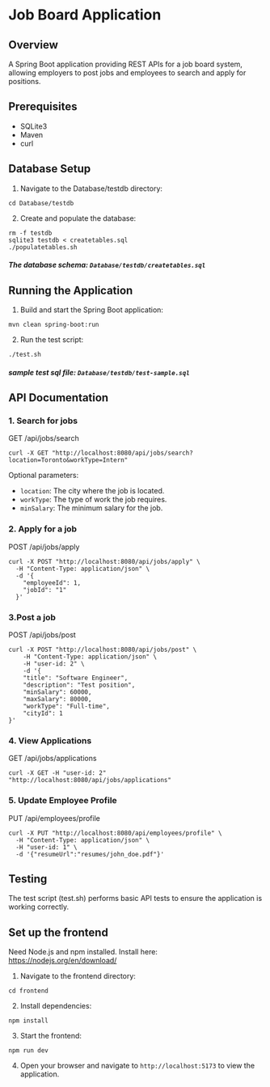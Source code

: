 # Job Board Application

## Overview
A Spring Boot application providing REST APIs for a job board system, allowing employers to post jobs and employees to search and apply for positions.

## Prerequisites
- SQLite3
- Maven
- curl

## Database Setup
1. Navigate to the Database/testdb directory:
```
cd Database/testdb
```

2. Create and populate the database:
```
rm -f testdb
sqlite3 testdb < createtables.sql
./populatetables.sh
```

##### The database schema: `Database/testdb/createtables.sql`

## Running the Application

1. Build and start the Spring Boot application:
```
mvn clean spring-boot:run
```

2. Run the test script:
```
./test.sh
```

##### sample test sql file: `Database/testdb/test-sample.sql`

## API Documentation
### 1. Search for jobs
GET /api/jobs/search
```
curl -X GET "http://localhost:8080/api/jobs/search?location=Toronto&workType=Intern"
```
Optional parameters:
- `location`: The city where the job is located.
- `workType`: The type of work the job requires.
- `minSalary`: The minimum salary for the job.

### 2. Apply for a job
POST /api/jobs/apply
```
curl -X POST "http://localhost:8080/api/jobs/apply" \
  -H "Content-Type: application/json" \
  -d '{
    "employeeId": 1,
    "jobId": "1"
  }'
```

### 3.Post a job
POST /api/jobs/post
```
curl -X POST "http://localhost:8080/api/jobs/post" \
    -H "Content-Type: application/json" \
    -H "user-id: 2" \
    -d '{
    "title": "Software Engineer",
    "description": "Test position",
    "minSalary": 60000,
    "maxSalary": 80000,
    "workType": "Full-time",
    "cityId": 1
}'
```

### 4. View Applications
GET /api/jobs/applications
```
curl -X GET -H "user-id: 2" "http://localhost:8080/api/jobs/applications"
```

### 5. Update Employee Profile
PUT /api/employees/profile
```
curl -X PUT "http://localhost:8080/api/employees/profile" \
  -H "Content-Type: application/json" \
  -H "user-id: 1" \
  -d '{"resumeUrl":"resumes/john_doe.pdf"}'
```

## Testing
The test script (test.sh) performs basic API tests to ensure the application is working correctly.

## Set up the frontend
Need Node.js and npm installed. Install here: https://nodejs.org/en/download/
1. Navigate to the frontend directory:
```
cd frontend
```

2. Install dependencies:
```
npm install
```

3. Start the frontend:
```
npm run dev 
```

4. Open your browser and navigate to `http://localhost:5173` to view the application.


